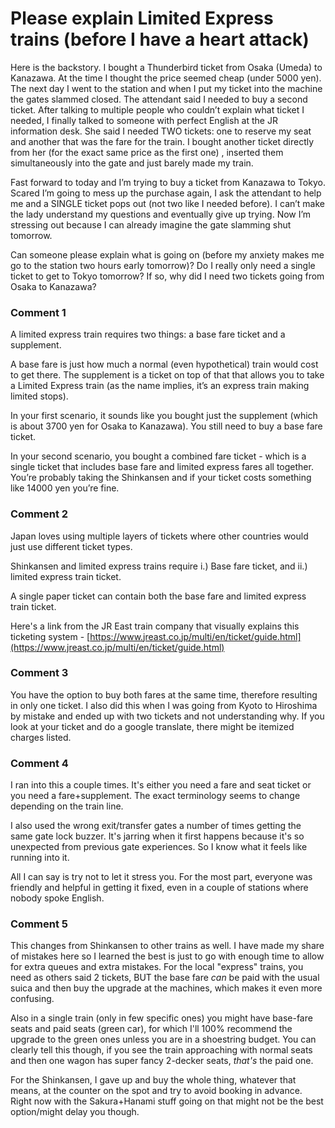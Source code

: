 # Please explain Limited Express trains (before I have a heart attack)

Here is the backstory.  I bought a Thunderbird ticket from Osaka (Umeda) to Kanazawa.  At the time I thought the price seemed cheap (under 5000 yen).  The next day I went to the station and when I put my ticket into the machine the gates slammed closed.  The attendant said I needed to buy a second ticket.  After talking to multiple people who couldn’t explain what ticket I needed, I finally talked to someone with perfect English at the JR information desk.  She said I needed TWO tickets: one to reserve my seat and another that was the fare for the train.  I bought another ticket directly from her (for the exact same price as the first one) , inserted them simultaneously into the gate and just barely made my train.

Fast forward to today and I’m trying to buy a ticket from Kanazawa to Tokyo.  Scared I’m going to mess up the purchase again, I ask the attendant to help me and a SINGLE ticket pops out (not two like I needed before).  I can’t make the lady understand my questions and eventually give up trying.  Now I’m stressing out because I can already imagine the gate slamming shut tomorrow.

Can someone please explain what is going on (before my anxiety makes me go to the station two hours early tomorrow)?  Do I really only need a single ticket to get to Tokyo tomorrow?  If so, why did I need two tickets going from Osaka to Kanazawa?

### Comment 1

A limited express train requires two things: a base fare ticket and a supplement.

A base fare is just how much a normal (even hypothetical) train would cost to get there. The supplement is a ticket on top of that that allows you to take a Limited Express train (as the name implies, it’s an express train making limited stops).

In your first scenario, it sounds like you bought just the supplement (which is about 3700 yen for Osaka to Kanazawa). You still need to buy a base fare ticket.

In your second scenario, you bought a combined fare ticket - which is a single ticket that includes base fare and limited express fares all together. You’re probably taking the Shinkansen and if your ticket costs something like 14000 yen you’re fine.

### Comment 2

Japan loves using multiple layers of tickets where other countries would just use different ticket types.

Shinkansen and limited express trains require i.) Base fare ticket, and ii.) limited express train ticket. 

A single paper ticket can contain both the base fare and limited express train ticket.

Here's a link from the JR East train company that visually explains this ticketing system - [https://www.jreast.co.jp/multi/en/ticket/guide.html](https://www.jreast.co.jp/multi/en/ticket/guide.html)

### Comment 3

You have the option to buy both fares at the same time, therefore resulting in only one ticket. I also did this when I was going from Kyoto to Hiroshima by mistake and ended up with two tickets and not understanding why. If you look at your ticket and do a google translate, there might be itemized charges listed.

### Comment 4

I ran into this a couple times. It's either you need a fare and seat ticket or you need a fare+supplement. The exact terminology seems to change depending on the train line.

I also used the wrong exit/transfer gates a number of times getting the same gate lock buzzer. It's jarring when it first happens because it's so unexpected from previous gate experiences. So I know what it feels like running into it.

All I can say is try not to let it stress you. For the most part, everyone was friendly and helpful in getting it fixed, even in a couple of stations where nobody spoke English.

### Comment 5

This changes from Shinkansen to other trains as well. I have made my share of mistakes here so I learned the best is just to go with enough time to allow for extra queues and extra mistakes. For the local "express" trains, you need as others said 2 tickets, BUT the base fare *can* be paid with the usual suica and then buy the upgrade at the machines, which makes it even more confusing.

Also in a single train (only in few specific ones) you might have base-fare seats and paid seats (green car), for which I'll 100% recommend the upgrade to the green ones unless you are in a shoestring budget. You can clearly tell this though, if you see the train approaching with normal seats and then one wagon has super fancy 2-decker seats, *that's* the paid one.

For the Shinkansen, I gave up and buy the whole thing, whatever that means, at the counter on the spot and try to avoid booking in advance. Right now with the Sakura+Hanami stuff going on that might not be the best option/might delay you though.

